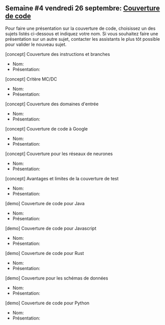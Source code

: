 ## Semaine #4 vendredi 26 septembre: [Couverture de code](https://github.com/umontreal-diro/IFT3913/issues/3)

Pour faire une présentation sur la couverture de code, choisissez un des sujets listés ci-dessous et indiquez votre nom. Si vous souhaitez faire une présentation sur un autre sujet, contacter les assistants le plus tôt possible pour valider le nouveau sujet.

[concept] Couverture des instructions et branches
- Nom:
- Présentation:

[concept] Critère MC/DC 
- Nom:
- Présentation:

[concept] Couverture des domaines d'entrée 
- Nom:
- Présentation:

[concept] Couverture de code à Google 
- Nom:
- Présentation:

[concept] Couverture pour les réseaux de neurones 
- Nom:
- Présentation:

[concept] Avantages et limites de la couverture de test 
- Nom:
- Présentation:

[demo] Couverture de code pour Java 
- Nom:
- Présentation:

[demo] Couverture de code pour Javascript  
- Nom:
- Présentation:

[demo] Couverture de code pour Rust 
- Nom:
- Présentation:

[demo] Couverture pour les schémas de données
- Nom:
- Présentation:

[demo] Couverture de code pour Python
- Nom:
- Présentation:
